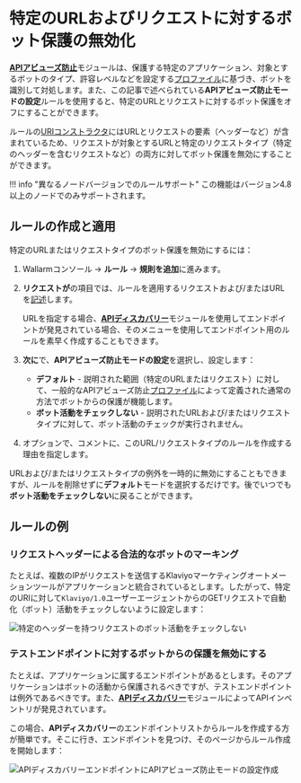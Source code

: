 # 特定のURLおよびリクエストに対するボット保護の無効化

[**APIアビューズ防止**](overview.md)モジュールは、保護する特定のアプリケーション、対象とするボットのタイプ、許容レベルなどを設定する[プロファイル](setup.md)に基づき、ボットを識別して対処します。また、この記事で述べられている**APIアビューズ防止モードの設定**ルールを使用すると、特定のURLとリクエストに対するボット保護をオフにすることができます。

ルールの[URIコンストラクタ](../user-guides/rules/rules.md#uri-constructor)にはURLとリクエストの要素（ヘッダーなど）が含まれているため、リクエストが対象とするURLと特定のリクエストタイプ（特定のヘッダーを含むリクエストなど）の両方に対してボット保護を無効にすることができます。

!!! info "異なるノードバージョンでのルールサポート"
    この機能はバージョン4.8以上のノードでのみサポートされます。

## ルールの作成と適用

特定のURLまたはリクエストタイプのボット保護を無効にするには：

1. Wallarmコンソール → **ルール** → **規則を追加**に進みます。
1. **リクエストが**の項目では、ルールを適用するリクエストおよび/またはURLを[記述](../user-guides/rules/rules.md#uri-constructor)します。

    URLを指定する場合、[**APIディスカバリー**](../api-discovery/overview.md)モジュールを使用してエンドポイントが発見されている場合、そのメニューを使用してエンドポイント用のルールを素早く作成することもできます。

1. **次に**で、**APIアビューズ防止モードの設定**を選択し、設定します：

    * **デフォルト** - 説明された範囲（特定のURLまたはリクエスト）に対して、一般的なAPIアビューズ防止[プロファイル](setup.md)によって定義された通常の方法でボットからの保護が機能します。
    * **ボット活動をチェックしない** - 説明されたURLおよび/またはリクエストタイプに対して、ボット活動のチェックが実行されません。

1. オプションで、コメントに、このURL/リクエストタイプのルールを作成する理由を指定します。

URLおよび/またはリクエストタイプの例外を一時的に無効にすることもできますが、ルールを削除せずに**デフォルト**モードを選択するだけです。後でいつでも**ボット活動をチェックしない**に戻ることができます。

## ルールの例

### リクエストヘッダーによる合法的なボットのマーキング

たとえば、複数のIPがリクエストを送信するKlaviyoマーケティングオートメーションツールがアプリケーションと統合されているとします。したがって、特定のURIに対して`Klaviyo/1.0`ユーザーエージェントからのGETリクエストで自動化（ボット）活動をチェックしないように設定します：

![特定のヘッダーを持つリクエストのボット活動をチェックしない](../images/user-guides/rules/api-abuse-url-request.png)

### テストエンドポイントに対するボットからの保護を無効にする

たとえば、アプリケーションに属するエンドポイントがあるとします。そのアプリケーションはボットの活動から保護されるべきですが、テストエンドポイントは例外であるべきです。また、[**APIディスカバリー**](../api-discovery/overview.md)モジュールによってAPIインベントリが発見されています。

この場合、**APIディスカバリー**のエンドポイントリストからルールを作成する方が簡単です。そこに行き、エンドポイントを見つけ、そのページからルール作成を開始します：

![APIディスカバリーエンドポイントにAPIアビューズ防止モードの設定作成](../images/user-guides/rules/api-abuse-url.png)